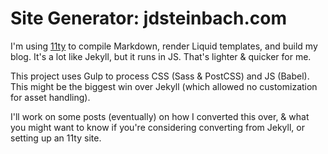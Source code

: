 # Site Generator: jdsteinbach.com

I'm using [11ty](https://www.11ty.io/) to compile Markdown, render Liquid templates, and build my blog. It's a lot like Jekyll, but it runs in JS. That's lighter & quicker for me.

This project uses Gulp to process CSS (Sass & PostCSS) and JS (Babel). This might be the biggest win over Jekyll (which allowed no customization for asset handling).

I'll work on some posts (eventually) on how I converted this over, & what you might want to know if you're considering converting from Jekyll, or setting up an 11ty site.
